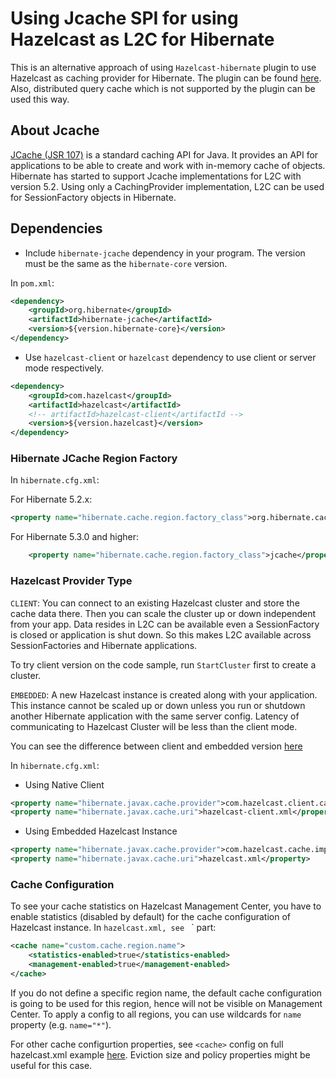 # Using Jcache SPI for using Hazelcast as L2C for Hibernate

This is an alternative approach of using `Hazelcast-hibernate` plugin to use Hazelcast as caching provider for Hibernate.
The plugin can be found [here](www.github.com/hazelcast/hazelcast/hibernate5). Also, distributed query cache 
which is not supported by the plugin can be used this way. 

## About Jcache

[JCache (JSR 107)](https://www.javadoc.io/doc/javax.cache/cache-api/1.1.1) is a standard caching API for Java. 
It provides an API for applications to be able to create and work with in-memory cache of objects. Hibernate has 
started to support Jcache implementations for L2C with version 5.2. Using only a CachingProvider implementation,
L2C can be used for SessionFactory objects in Hibernate. 

## Dependencies

- Include `hibernate-jcache` dependency in your program. The version must be the same as
the `hibernate-core` version. 

In `pom.xml`:
```xml
<dependency>
    <groupId>org.hibernate</groupId>
    <artifactId>hibernate-jcache</artifactId>
    <version>${version.hibernate-core}</version>
</dependency>
```

- Use `hazelcast-client` or `hazelcast` dependency to use client or server mode respectively.
```xml
<dependency>
    <groupId>com.hazelcast</groupId>
    <artifactId>hazelcast</artifactId>
    <!-- artifactId>hazelcast-client</artifactId -->
    <version>${version.hazelcast}</version>
</dependency>

```  

### Hibernate JCache Region Factory 

In `hibernate.cfg.xml`:

For Hibernate 5.2.x:
```xml
<property name="hibernate.cache.region.factory_class">org.hibernate.cache.jcache.JCacheRegionFactory</property>
```

For Hibernate 5.3.0 and higher:
```xml
    <property name="hibernate.cache.region.factory_class">jcache</property>
```
### Hazelcast Provider Type


`CLIENT`: You can connect to an existing Hazelcast cluster and store the cache data there. Then you can scale the cluster
up or down independent from your app. Data resides in L2C can be available even a SessionFactory is closed
or application is shut down. So this makes L2C available across SessionFactories and Hibernate applications. 

To try client version on the code sample, run `StartCluster` first to create a cluster.
            
`EMBEDDED`: A new Hazelcast instance is created along with your application. This instance cannot be scaled up or 
down unless you run or shutdown another Hibernate application with the same server config. Latency of communicating to 
Hazelcast Cluster will be less than the client mode.
          
You can see the difference between client and embedded version [here](https://hazelcast.zendesk.com/hc/en-us/articles/115004441586-What-s-the-difference-between-client-server-vs-embedded-topologies-)

In `hibernate.cfg.xml`:
- Using Native Client
```xml
<property name="hibernate.javax.cache.provider">com.hazelcast.client.cache.impl.HazelcastClientCachingProvider</property>
<property name="hibernate.javax.cache.uri">hazelcast-client.xml</property>
```

- Using Embedded Hazelcast Instance
```xml
<property name="hibernate.javax.cache.provider">com.hazelcast.cache.impl.HazelcastServerCachingProvider</property>
<property name="hibernate.javax.cache.uri">hazelcast.xml</property>
```

### Cache Configuration

To see your cache statistics on Hazelcast Management Center, you have to enable statistics 
(disabled by default) for the cache configuration of Hazelcast instance. 
In `hazelcast.xml, see ` <cache>` part:

```xml
<cache name="custom.cache.region.name">
    <statistics-enabled>true</statistics-enabled>
    <management-enabled>true</management-enabled>
</cache> 
```

If you do not define a specific region name, the default cache configuration is going to be
used for this region, hence will not be visible on Management Center. To apply
a config to all regions, you can use wildcards for `name` property (e.g. `name="*"`). 

For other cache configurtion properties, see `<cache>` config on full hazelcast.xml example 
[here](https://github.com/hazelcast/hazelcast/blob/b90190b38324fbea8b9e5e26a5285ef9d39d0efd/hazelcast/src/main/resources/hazelcast-full-example.xml#L1615).
Eviction size and policy properties might be useful for this case.


 

